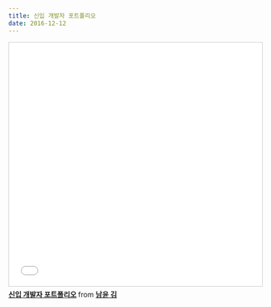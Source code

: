 ```yaml
---
title: 신입 개발자 포트폴리오
date: 2016-12-12
---
```


 
<iframe src="//www.slideshare.net/slideshow/embed_code/key/rXKJHS550jGgUP" width="595" height="485" frameborder="0" marginwidth="0" marginheight="0" scrolling="no" style="border:1px solid #CCC; border-width:1px; margin-bottom:5px; max-width: 100%;" allowfullscreen> </iframe> <div style="margin-bottom:5px"> <strong> <a href="//www.slideshare.net/ssuser565d51/ss-60845940" title="신입 개발자 포트폴리오" target="_blank">신입 개발자 포트폴리오</a> </strong> from <strong><a target="_blank" href="//www.slideshare.net/ssuser565d51">남윤 김</a></strong> </div>